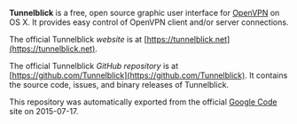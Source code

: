 **Tunnelblick** is a free, open source graphic user interface for [OpenVPN](https://openvpn.net/index.php/open-source.html) on OS X. It provides easy control of OpenVPN client and/or server connections.

The official Tunnelblick *website* is at [https://tunnelblick.net](https://tunnelblick.net).

The official Tunnelblick *GitHub repository* is at [https://github.com/Tunnelblick](https://github.com/Tunnelblick). It contains the source code, issues, and binary releases of Tunnelblick.

This repository was automatically exported from the official [Google Code](https://code.google.com/p/tunnelblick) site on 2015-07-17.
